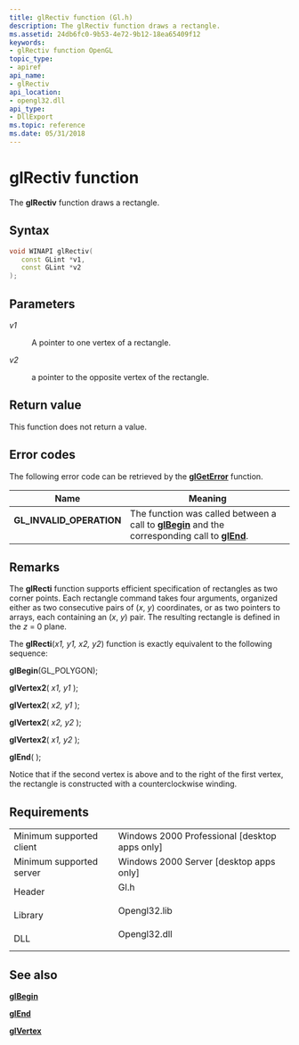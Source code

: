 ```yaml
---
title: glRectiv function (Gl.h)
description: The glRectiv function draws a rectangle.
ms.assetid: 24db6fc0-9b53-4e72-9b12-18ea65409f12
keywords:
- glRectiv function OpenGL
topic_type:
- apiref
api_name:
- glRectiv
api_location:
- opengl32.dll
api_type:
- DllExport
ms.topic: reference
ms.date: 05/31/2018
---
```


# glRectiv function

The **glRectiv** function draws a rectangle.

## Syntax


```C++
void WINAPI glRectiv(
   const GLint *v1,
   const GLint *v2
);
```



## Parameters

<dl> <dt>

*v1* 
</dt> <dd>

A pointer to one vertex of a rectangle.

</dd> <dt>

*v2* 
</dt> <dd>

a pointer to the opposite vertex of the rectangle.

</dd> </dl>

## Return value

This function does not return a value.

## Error codes

The following error code can be retrieved by the [**glGetError**](glgeterror.md) function.



| Name                                                                                                  | Meaning                                                                                                                               |
|-------------------------------------------------------------------------------------------------------|---------------------------------------------------------------------------------------------------------------------------------------|
| <dl> <dt>**GL\_INVALID\_OPERATION**</dt> </dl> | The function was called between a call to [**glBegin**](glbegin.md) and the corresponding call to [**glEnd**](glend.md).<br/> |



## Remarks

The **glRecti** function supports efficient specification of rectangles as two corner points. Each rectangle command takes four arguments, organized either as two consecutive pairs of (*x*, *y*) coordinates, or as two pointers to arrays, each containing an (*x*, *y*) pair. The resulting rectangle is defined in the *z* = 0 plane.

The **glRecti**(*x1,* *y1,* *x2,* *y2*) function is exactly equivalent to the following sequence:

**glBegin**(GL\_POLYGON);

**glVertex2**( *x1,* *y1* );

**glVertex2**( *x2,* *y1* );

**glVertex2**( *x2,* *y2* );

**glVertex2**( *x1,* *y2* );

**glEnd**( );

Notice that if the second vertex is above and to the right of the first vertex, the rectangle is constructed with a counterclockwise winding.

## Requirements



|                                     |                                                                                         |
|-------------------------------------|-----------------------------------------------------------------------------------------|
| Minimum supported client<br/> | Windows 2000 Professional \[desktop apps only\]<br/>                              |
| Minimum supported server<br/> | Windows 2000 Server \[desktop apps only\]<br/>                                    |
| Header<br/>                   | <dl> <dt>Gl.h</dt> </dl>         |
| Library<br/>                  | <dl> <dt>Opengl32.lib</dt> </dl> |
| DLL<br/>                      | <dl> <dt>Opengl32.dll</dt> </dl> |



## See also

<dl> <dt>

[**glBegin**](glbegin.md)
</dt> <dt>

[**glEnd**](glend.md)
</dt> <dt>

[**glVertex**](glvertex-functions.md)
</dt> </dl>

 

 





